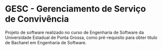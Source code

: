# GESC - Gerenciamento de Serviço de Convivência
Projeto de software realizado no curso de Engenharia de Software da Universidade Estadual de Ponta Grossa, como pré-requisito para obter titulo de Bacharel em Engenharia de Software.


